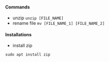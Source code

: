 #### Commands

- unzip `unzip [FILE_NAME]`
- rename file `mv [FILE_NAME_1] [FILE_NAME_2]`

#### Installations

- install zip

```
sudo apt install zip
```
